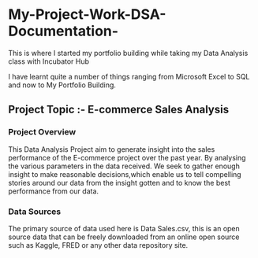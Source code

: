 # My-Project-Work-DSA-Documentation-
This is where I started my portfolio building while taking my  Data Analysis class with Incubator Hub

 I have learnt quite a number of things ranging from Microsoft Excel to SQL and now to My Portfolio Building.

 ## Project Topic :- E-commerce Sales Analysis 

 ### Project Overview 
  This Data Analysis Project aim to generate insight into the sales performance of the E-commerce project over the past year. By analysing the various parameters in the data received. We seek to gather enough insight to make reasonable decisions,which enable us to tell compelling stories around our data from the insight gotten and to know the best performance from our data.

  ### Data Sources 
   The primary source of data used here is Data Sales.csv, this is an open source data that can be freely downloaded from an online open source such as Kaggle, FRED or any other data repository site.
